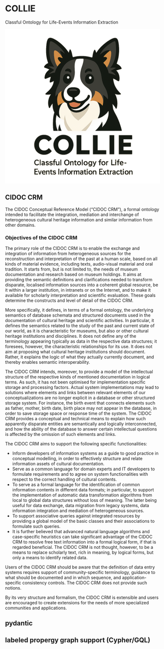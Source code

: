 # COLLIE
Classful Ontology for Life-Events Information Extraction

![COLLIE logo](collie-logo.png)



## CIDOC CRM

The CIDOC Conceptual Reference Model (“CIDOC CRM”), a formal ontology intended to facilitate the integration, mediation and interchange of heterogeneous cultural heritage information and similar information from other domains.

### Objectives of the CIDOC CRM
The primary role of the CIDOC CRM is to enable the exchange and integration of information from heterogeneous sources for the reconstruction and interpretation of the past at a human scale, based on all kinds of material evidence, including texts, audio-visual material and oral tradition. It starts from, but is not limited to, the needs of museum documentation and research based on museum holdings. It aims at providing the semantic definitions and clarifications needed to transform disparate, localised information sources into a coherent global resource, be it within a larger institution, in intranets or on the Internet, and to make it available for scholarly interpretation and scientific evaluation. These goals determine the constructs and level of detail of the CIDOC CRM.

More specifically, it defines, in terms of a formal ontology, the underlying semantics of database schemata and structured documents used in the documentation of cultural heritage and scientific activities. In particular, it defines the semantics related to the study of the past and current state of our world, as it is characteristic for museums, but also or other cultural heritage institutions and disciplines. It does not define any of the terminology appearing typically as data in the respective data structures; it foresees, however, the characteristic relationships for its use. It does not aim at proposing what cultural heritage institutions should document. Rather, it explains the logic of what they actually currently document, and thereby enables semantic interoperability.

The CIDOC CRM intends, moreover, to provide a model of the intellectual structure of the respective kinds of mentioned documentation in logical terms. As such, it has not been optimised for implementation specific storage and processing factors. Actual system implementations may lead to solutions where elements and links between relevant elements of our conceptualizations are no longer explicit in a database or other structured storage system. For instance, the birth event that connects elements such as father, mother, birth date, birth place may not appear in the database, in order to save storage space or response time of the system. The CIDOC CRM provides a conceptual and technical means to explain how such apparently disparate entities are semantically and logically interconnected, and how the ability of the database to answer certain intellectual questions is affected by the omission of such elements and links.

The CIDOC CRM aims to support the following specific functionalities:

- Inform developers of information systems as a guide to good practice in conceptual modelling, in order to effectively structure and relate information assets of cultural documentation.
- Serve as a common language for domain experts and IT developers to formulate requirements and to agree on system functionalities with respect to the correct handling of cultural contents.
- To serve as a formal language for the identification of common information contents in different data formats; in particular, to support the implementation of automatic data transformation algorithms from local to global data structures without loss of meaning. The latter being useful for data exchange, data migration from legacy systems, data information integration and mediation of heterogeneous sources.
- To support associative queries against integrated resources by providing a global model of the basic classes and their associations to formulate such queries.
- It is further believed that advanced natural language algorithms and case-specific heuristics can take significant advantage of the CIDOC CRM to resolve free text information into a formal logical form, if that is regarded beneficial. The CIDOC CRM is not thought, however, to be a means to replace scholarly text, rich in meaning, by logical forms, but only a means to identify related data.

Users of the CIDOC CRM should be aware that the definition of data entry systems requires support of community-specific terminology, guidance to what should be documented and in which sequence, and application-specific consistency controls. The CIDOC CRM does not provide such notions.

By its very structure and formalism, the CIDOC CRM is extensible and users are encouraged to create extensions for the needs of more specialized communities and applications.

## pydantic

## labeled propergy graph support (Cypher/GQL)

